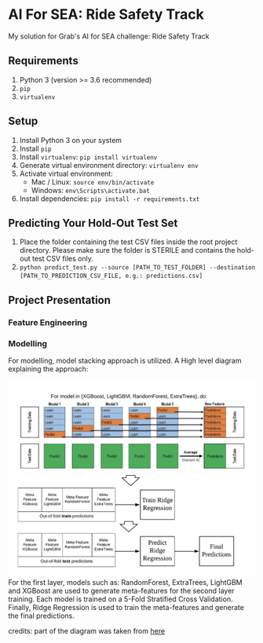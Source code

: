 # AI For SEA: Ride Safety Track
My solution for Grab's AI for SEA challenge: Ride Safety Track

## Requirements
1. Python 3 (version >= 3.6 recommended)
2. `pip`
3. `virtualenv`

## Setup
1. Install Python 3 on your system
2. Install `pip`
3. Install `virtualenv`: `pip install virtualenv`
4. Generate virtual environment directory: `virtualenv env`
5. Activate virtual environment:
    * Mac / Linux: `source env/bin/activate`
    * Windows: `env\Scripts\activate.bat`
6. Install dependencies: `pip install -r requirements.txt`

## Predicting Your Hold-Out Test Set
1. Place the folder containing the test CSV files inside the root project directory. 
   Please make sure the folder is STERILE and contains the hold-out test CSV files only.
2. `python predict_test.py --source [PATH_TO_TEST_FOLDER] --destination [PATH_TO_PREDICTION_CSV_FILE, e.g.: predictions.csv]`

## Project Presentation
### Feature Engineering

### Modelling
For modelling, model stacking approach is utilized. A High level diagram explaining the approach:

![alt text](docs/modelling.png "Model Stacking Diagram") <!-- .element height="100px" width="150px" -->
For the first layer, models such as: RandomForest, ExtraTrees, LightGBM and XGBoost are used to generate meta-features for the second layer training.
Each model is trained on a 5-Fold Stratified Cross Validation.
Finally, Ridge Regression is used to train the meta-features and generate the final predictions.

credits: part of the diagram was taken from <a href="https://www.kaggle.com/getting-started/18153#post103381">here</a>
